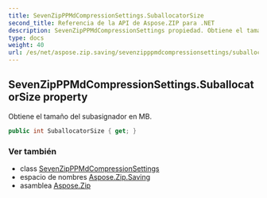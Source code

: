 ```yaml
---
title: SevenZipPPMdCompressionSettings.SuballocatorSize
second_title: Referencia de la API de Aspose.ZIP para .NET
description: SevenZipPPMdCompressionSettings propiedad. Obtiene el tamaño del subasignador en MB.
type: docs
weight: 40
url: /es/net/aspose.zip.saving/sevenzipppmdcompressionsettings/suballocatorsize/
---
```

## SevenZipPPMdCompressionSettings.SuballocatorSize property

Obtiene el tamaño del subasignador en MB.

```csharp
public int SuballocatorSize { get; }
```

### Ver también

* class [SevenZipPPMdCompressionSettings](../)
* espacio de nombres [Aspose.Zip.Saving](../../sevenzipppmdcompressionsettings/)
* asamblea [Aspose.Zip](../../../)


